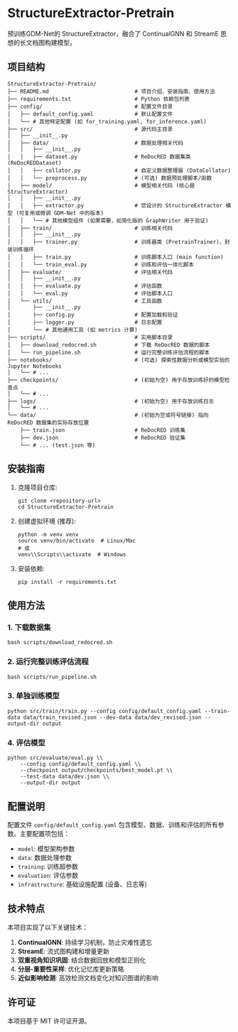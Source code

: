 # StructureExtractor-Pretrain

预训练GDM-Net的 StructureExtractor，融合了 ContinualGNN 和 StreamE 思想的长文档图构建模型。

## 项目结构

```
StructureExtractor-Pretrain/
├── README.md                           # 项目介绍、安装指南、使用方法
├── requirements.txt                    # Python 依赖包列表
├── config/                             # 配置文件目录
│   ├── default_config.yaml             # 默认配置文件
│   └── # 其他特定配置 (如 for_training.yaml, for_inference.yaml)
├── src/                                # 源代码主目录
│   ├── __init__.py
│   ├── data/                           # 数据处理相关代码
│   │   ├── __init__.py
│   │   ├── dataset.py                  # ReDocRED 数据集类 (ReDocREDDataset)
│   │   ├── collator.py                 # 自定义数据整理器 (DataCollator)
│   │   └── preprocess.py               # (可选) 数据预处理脚本/函数
│   ├── model/                          # 模型相关代码 (核心是 StructureExtractor)
│   │   ├── __init__.py
│   │   ├── extractor.py                # 您设计的 StructureExtractor 模型 (可复用或微调 GDM-Net 中的版本)
│   │   └── # 其他模型组件 (如果需要，如简化版的 GraphWriter 用于验证)
│   ├── train/                          # 训练相关代码
│   │   ├── __init__.py
│   │   ├── trainer.py                  # 训练器类 (PretrainTrainer)，封装训练循环
│   │   ├── train.py                    # 训练脚本入口 (main function)
│   │   └── train_eval.py               # 训练和评估一体化脚本
│   ├── evaluate/                       # 评估相关代码
│   │   ├── __init__.py
│   │   ├── evaluate.py                 # 评估函数
│   │   └── eval.py                     # 评估脚本入口
│   └── utils/                          # 工具函数
│       ├── __init__.py
│       ├── config.py                   # 配置加载和验证
│       ├── logger.py                   # 日志配置
│       └── # 其他通用工具 (如 metrics 计算)
├── scripts/                            # 实用脚本目录
│   ├── download_redocred.sh            # 下载 ReDocRED 数据的脚本
│   └── run_pipeline.sh                 # 运行完整训练评估流程的脚本
├── notebooks/                          # (可选) 探索性数据分析或模型实验的 Jupyter Notebooks
│   └── # ...
├── checkpoints/                        # (初始为空) 用于存放训练好的模型检查点
│   └── # ...
├── logs/                               # (初始为空) 用于存放训练日志
│   └── # ...
└── data/                               # (初始为空或符号链接) 指向 ReDocRED 数据集的实际存放位置
    ├── train.json                      # ReDocRED 训练集
    ├── dev.json                        # ReDocRED 验证集
    └── # ... (test.json 等)
```

## 安装指南

1. 克隆项目仓库:
   ```
   git clone <repository-url>
   cd StructureExtractor-Pretrain
   ```

2. 创建虚拟环境 (推荐):
   ```
   python -m venv venv
   source venv/bin/activate  # Linux/Mac
   # 或
   venv\\Scripts\\activate  # Windows
   ```

3. 安装依赖:
   ```
   pip install -r requirements.txt
   ```

## 使用方法

### 1. 下载数据集
```
bash scripts/download_redocred.sh
```

### 2. 运行完整训练评估流程
```
bash scripts/run_pipeline.sh
```

### 3. 单独训练模型
```
python src/train/train.py --config config/default_config.yaml --train-data data/train_revised.json --dev-data data/dev_revised.json --output-dir output
```

### 4. 评估模型
```
python src/evaluate/eval.py \\
    --config config/default_config.yaml \\
    --checkpoint output/checkpoints/best_model.pt \\
    --test-data data/dev.json \\
    --output-dir output
```

## 配置说明

配置文件 `config/default_config.yaml` 包含模型、数据、训练和评估的所有参数。主要配置项包括：

- `model`: 模型架构参数
- `data`: 数据处理参数
- `training`: 训练超参数
- `evaluation`: 评估参数
- `infrastructure`: 基础设施配置 (设备、日志等)

## 技术特点

本项目实现了以下关键技术：

1. **ContinualGNN**: 持续学习机制，防止灾难性遗忘
2. **StreamE**: 流式图构建和增量更新
3. **双重视角知识巩固**: 结合数据回放和模型正则化
4. **分层-重要性采样**: 优化记忆库更新策略
5. **近似影响检测**: 高效检测文档变化对知识图谱的影响

## 许可证

本项目基于 MIT 许可证开源。
